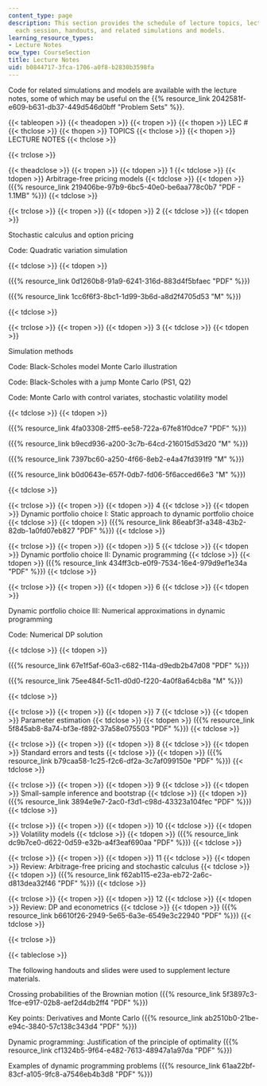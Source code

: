 ```yaml
---
content_type: page
description: This section provides the schedule of lecture topics, lecture notes for
  each session, handouts, and related simulations and models.
learning_resource_types:
- Lecture Notes
ocw_type: CourseSection
title: Lecture Notes
uid: b0844717-3fca-1706-a0f8-b2830b3598fa
---
```


Code for related simulations and models are available with the lecture notes, some of which may be useful on the {{% resource_link 2042581f-e609-b631-db37-449d546d0bff "Problem Sets" %}}.

{{< tableopen >}}
{{< theadopen >}}
{{< tropen >}}
{{< thopen >}}
LEC #
{{< thclose >}}
{{< thopen >}}
TOPICS
{{< thclose >}}
{{< thopen >}}
LECTURE NOTES
{{< thclose >}}

{{< trclose >}}

{{< theadclose >}}
{{< tropen >}}
{{< tdopen >}}
1
{{< tdclose >}}
{{< tdopen >}}
Arbitrage-free pricing models
{{< tdclose >}}
{{< tdopen >}}
({{% resource_link 219406be-97b9-6bc5-40e0-be6aa778c0b7 "PDF - 1.1MB" %}})
{{< tdclose >}}

{{< trclose >}}
{{< tropen >}}
{{< tdopen >}}
2
{{< tdclose >}}
{{< tdopen >}}


Stochastic calculus and option pricing

Code: Quadratic variation simulation


{{< tdclose >}}
{{< tdopen >}}


({{% resource_link 0d1260b8-91a9-6241-316d-883d4f5bfaec "PDF" %}})

({{% resource_link 1cc6f6f3-8bc1-1d99-3b6d-a8d2f4705d53 "M" %}})


{{< tdclose >}}

{{< trclose >}}
{{< tropen >}}
{{< tdopen >}}
3
{{< tdclose >}}
{{< tdopen >}}


Simulation methods

Code: Black-Scholes model Monte Carlo illustration

Code: Black-Scholes with a jump Monte Carlo (PS1, Q2)

Code: Monte Carlo with control variates, stochastic volatility model


{{< tdclose >}}
{{< tdopen >}}


({{% resource_link 4fa03308-2ff5-ee58-722a-67fe81f0dce7 "PDF" %}})

({{% resource_link b9ecd936-a200-3c7b-64cd-216015d53d20 "M" %}})

({{% resource_link 7397bc60-a250-4f66-8eb2-e4a47fd391f9 "M" %}})

({{% resource_link b0d0643e-657f-0db7-fd06-5f6acced66e3 "M" %}})


{{< tdclose >}}

{{< trclose >}}
{{< tropen >}}
{{< tdopen >}}
4
{{< tdclose >}}
{{< tdopen >}}
Dynamic portfolio choice I: Static approach to dynamic portfolio choice
{{< tdclose >}}
{{< tdopen >}}
({{% resource_link 86eabf3f-a348-43b2-82db-1a0fd07eb827 "PDF" %}})
{{< tdclose >}}

{{< trclose >}}
{{< tropen >}}
{{< tdopen >}}
5
{{< tdclose >}}
{{< tdopen >}}
Dynamic portfolio choice II: Dynamic programming
{{< tdclose >}}
{{< tdopen >}}
({{% resource_link 434ff3cb-e0f9-7534-16e4-979d9ef1e34a "PDF" %}})
{{< tdclose >}}

{{< trclose >}}
{{< tropen >}}
{{< tdopen >}}
6
{{< tdclose >}}
{{< tdopen >}}


Dynamic portfolio choice III: Numerical approximations in dynamic programming

Code: Numerical DP solution


{{< tdclose >}}
{{< tdopen >}}


({{% resource_link 67e1f5af-60a3-c682-114a-d9edb2b47d08 "PDF" %}})

({{% resource_link 75ee484f-5c11-d0d0-f220-4a0f8a64cb8a "M" %}})


{{< tdclose >}}

{{< trclose >}}
{{< tropen >}}
{{< tdopen >}}
7
{{< tdclose >}}
{{< tdopen >}}
Parameter estimation
{{< tdclose >}}
{{< tdopen >}}
({{% resource_link 5f845ab8-8a74-bf3e-f892-37a58e075503 "PDF" %}})
{{< tdclose >}}

{{< trclose >}}
{{< tropen >}}
{{< tdopen >}}
8
{{< tdclose >}}
{{< tdopen >}}
Standard errors and tests
{{< tdclose >}}
{{< tdopen >}}
({{% resource_link b79caa58-1c25-f2c6-df2a-3c7af099150e "PDF" %}})
{{< tdclose >}}

{{< trclose >}}
{{< tropen >}}
{{< tdopen >}}
9
{{< tdclose >}}
{{< tdopen >}}
Small-sample inference and bootstrap
{{< tdclose >}}
{{< tdopen >}}
({{% resource_link 3894e9e7-2ac0-f3d1-c98d-43323a104fec "PDF" %}})
{{< tdclose >}}

{{< trclose >}}
{{< tropen >}}
{{< tdopen >}}
10
{{< tdclose >}}
{{< tdopen >}}
Volatility models
{{< tdclose >}}
{{< tdopen >}}
({{% resource_link dc9b7ce0-d622-0d59-e32b-a4f3eaf690aa "PDF" %}})
{{< tdclose >}}

{{< trclose >}}
{{< tropen >}}
{{< tdopen >}}
11
{{< tdclose >}}
{{< tdopen >}}
Review: Arbitrage-free pricing and stochastic calculus
{{< tdclose >}}
{{< tdopen >}}
({{% resource_link f62ab115-e23a-eb72-2a6c-d813dea32f46 "PDF" %}})
{{< tdclose >}}

{{< trclose >}}
{{< tropen >}}
{{< tdopen >}}
12
{{< tdclose >}}
{{< tdopen >}}
Review: DP and econometrics
{{< tdclose >}}
{{< tdopen >}}
({{% resource_link b6610f26-2949-5e65-6a3e-6549e3c22940 "PDF" %}})
{{< tdclose >}}

{{< trclose >}}

{{< tableclose >}}

The following handouts and slides were used to supplement lecture materials.

Crossing probabilities of the Brownian motion ({{% resource_link 5f3897c3-1fce-e917-02b8-aef2d4db2ff4 "PDF" %}})

Key points: Derivatives and Monte Carlo ({{% resource_link ab2510b0-21be-e94c-3840-57c138c343d4 "PDF" %}})

Dynamic programming: Justification of the principle of optimality ({{% resource_link cf1324b5-9f64-e482-7613-48947a1a97da "PDF" %}})

Examples of dynamic programming problems ({{% resource_link 61aa22bf-83cf-a105-9fc8-a7546eb4b3d8 "PDF" %}})
